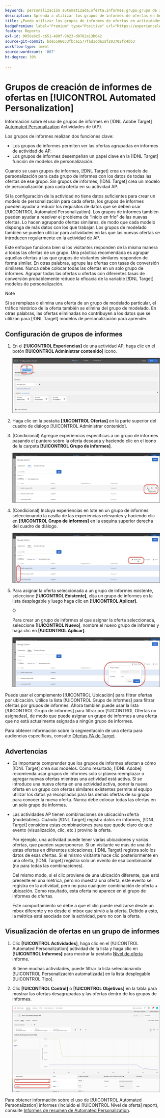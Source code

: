 ```yaml
---
keywords: personalización automatizada;oferta;informes;grupo;grupo de informes;ap
description: Aprenda a utilizar los grupos de informes de ofertas en Adobe [!DNL Target] [!UICONTROL Automated Personalization] actividades.
title: ¿Puedo utilizar los grupos de informes de ofertas en actividades de Automated Personalization?
badgePremium: label="Premium" type="Positive" url="https://experienceleague.adobe.com/docs/target/using/introduction/intro.html?lang=en#premium newtab=true" tooltip="See what's included in Target Premium."
feature: Reports
exl-id: 9058a6c5-c651-480f-9b23-d0782a13b042
source-git-commit: bde5506033fbca1577fad1cda1af203702fc4bb3
workflow-type: tm+mt
source-wordcount: '867'
ht-degree: 30%

---
```


# Grupos de creación de informes de ofertas en [!UICONTROL Automated Personalization]

Información sobre el uso de grupos de informes en [!DNL Adobe Target] [Automated Personalization](/help/main/c-activities/t-automated-personalization/automated-personalization.md) Actividades de (AP).

Los grupos de informes realizan dos funciones clave:

* Los grupos de informes permiten ver las ofertas agrupadas en informes de actividad de AP.
* Los grupos de informes desempeñan un papel clave en la [!DNL Target] función de modelos de personalización.

Cuando se usan grupos de informes, [!DNL Target] crea un modelo de personalización para cada grupo de informes con los datos de todas las ofertas de ese grupo. Sin grupos de informes, [!DNL Target] crea un modelo de personalización para cada oferta en su actividad AP.

Si la configuración de la actividad no tiene datos suficientes para crear un modelo de personalización para cada oferta, los grupos de informes pueden ayudar a reducir los requisitos de datos que se deben usar [!UICONTROL Automated Personalization]. Los grupos de informes también pueden ayudar a resolver el problema de “inicio en frío” de las nuevas ofertas. Lo hacen agrupando ofertas similares, de modo que cada modelo disponga de más datos con los que trabajar. Los grupos de modelado también se pueden utilizar para actividades en las que las nuevas ofertas se introducen regularmente en la actividad de AP.

Este enfoque funciona bien si los visitantes responden de la misma manera a todas las ofertas de un grupo. Una práctica recomendada es agrupar aquellas ofertas a las que grupos de visitantes similares responden de forma similar. En otras palabras, agrupe las ofertas con tasas de conversión similares. Nunca debe colocar todas las ofertas en un solo grupo de informes. Agrupar todas las ofertas u ofertas con diferentes tasas de conversión probablemente reduce la eficacia de la variable [!DNL Target] modelos de personalización.

>[!NOTE]
>
>Si se remplaza o elimina una oferta de un grupo de modelado particular, el tráfico histórico de la oferta también se elimina del grupo de modelado. En otras palabras, las ofertas eliminadas no contribuyen a los datos que se utilizan para [!DNL Target] modelos de personalización para aprender.

## Configuración de grupos de informes

1. En el **[!UICONTROL Experiencias]** de una actividad AP, haga clic en el botón **[!UICONTROL Administrar contenido]** icono.

   ![Icono Administrar contenido](/help/main/c-reports/assets/ap_manage_content.png)

1. Haga clic en la pestaña **[!UICONTROL Ofertas]** en la parte superior del cuadro de diálogo [!UICONTROL Administrar contenido].
1. (Condicional) Agregue experiencias específicas a un grupo de informes pasando el puntero sobre la oferta deseada y haciendo clic en el icono de la carpeta **[!UICONTROL Grupo de informes]**.

   ![Icono de Grupo de informes](/help/main/c-reports/assets/ap_manage_content_2.png)

1. (Condicional) Incluya experiencias en lote en un grupo de informes seleccionando la casilla de las experiencias relevantes y haciendo clic en **[!UICONTROL Grupo de informes]** en la esquina superior derecha del cuadro de diálogo.

   ![Icono de Grupo de informes](/help/main/c-reports/assets/ap_manage_content_3.png)

1. Para asignar la oferta seleccionada a un grupo de informes existente, seleccione **[!UICONTROL Existente]**, elija un grupo de informes en la lista desplegable y luego haga clic en **[!UICONTROL Aplicar]**.

   O

   Para crear un grupo de informes al que asignar la oferta seleccionada, seleccione **[!UICONTROL Nuevo]**, nombre el nuevo grupo de informes y haga clic en **[!UICONTROL Aplicar]**.

   ![Nuevo icono para crear un nuevo grupo de informes](/help/main/c-reports/assets/ap_reporting_groups.png)

Puede usar el complemento [!UICONTROL Ubicación] para filtrar ofertas por ubicación. Utilice la lista [!UICONTROL Grupo de informes] para filtrar ofertas por grupos de informes. Ahora también puede usar la lista [!UICONTROL Grupo de informes] para filtrar por [!UICONTROL Ofertas no asignadas], de modo que puede asignar un grupo de informes a una oferta que no está actualmente asignada a ningún grupo de informes.

Para obtener información sobre la segmentación de una oferta para audiencias específicas, consulte [Ofertas PA de Target](/help/main/c-activities/t-automated-personalization/ap-target-offers.md#task_F207ED7A41B84FD39BB6FCBFABF4B23E).

## Advertencias 

* Es importante comprender que los grupos de informes afectan a cómo [!DNL Target] crea sus modelos. Como resultado, [!DNL Adobe] recomienda usar grupos de informes solo si planea reemplazar o agregar nuevas ofertas mientras una actividad está activa. Si se introduce una nueva oferta en una actividad activa, poner la nueva oferta en un grupo con ofertas similares existentes permite al equipo utilizar los datos ya recopilados para las demás ofertas de su grupo para conocer la nueva oferta. Nunca debe colocar todas las ofertas en un solo grupo de informes.

* Las actividades AP tienen combinaciones de ubicación+oferta (modelables). Cuándo [!DNL Target] registra datos en informes, [!DNL Target] considera estas combinaciones para que quede claro de qué evento (visualización, clic, etc.) provino la oferta.

   Por ejemplo, una actividad puede tener varias ubicaciones y varias ofertas, que pueden superponerse. Si un visitante ve más de una de estas ofertas en diferentes ubicaciones, [!DNL Target] registra solo los datos de esas ofertas. Si el mismo visitante hace clic posteriormente en una oferta, [!DNL Target] registra solo un evento de esa combinación (no para todas las combinaciones).

   Del mismo modo, si el clic proviene de una ubicación diferente, que está presente en una métrica, pero no muestra una oferta, este evento se registra en la actividad, pero no para cualquier combinación de oferta + ubicación. Como resultado, esta oferta no aparece en el grupo de informes de ofertas.

   Este comportamiento se debe a que el clic puede realizarse desde un mbox diferente y no desde el mbox que sirvió a la oferta. Debido a esto, la métrica está asociada con la actividad, pero no con la oferta.

## Visualización de ofertas en un grupo de informes

1. Clic **[!UICONTROL Actividades]**, haga clic en el [!UICONTROL Automated Personalization] actividad de la lista y haga clic en **[!UICONTROL Informes]** para mostrar la pestaña [Nivel de oferta](/help/main/c-reports/personalization-reports/reports-ap.md) informe.

   Si tiene muchas actividades, puede filtrar la lista seleccionando [!UICONTROL Personalización automatizada] en la lista desplegable [!UICONTROL Tipo].

1. Clic **[!UICONTROL Control]** o **[!UICONTROL Objetivos]** en la tabla para mostrar las ofertas desagrupadas y las ofertas dentro de los grupos de informes.

   ![Grupos de ofertas: Control y segmentaciones](/help/main/c-reports/c-report-settings/assets/offer-groups.png)

Para obtener información sobre el uso de [!UICONTROL Automated Personalization] informes (incluido el [!UICONTROL Nivel de oferta] report), consulte [Informes de resumen de Automated Personalization](/help/main/c-reports/personalization-reports/reports-ap.md).


